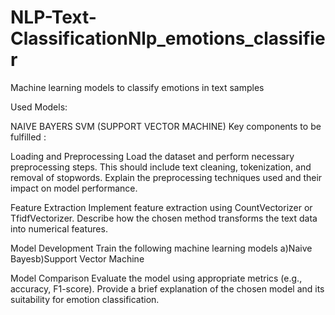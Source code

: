 # NLP-Text-ClassificationNlp_emotions_classifier
Machine learning models to classify emotions in text samples

Used Models:

NAIVE BAYERS
SVM (SUPPORT VECTOR MACHINE)
Key components to be fulfilled :

Loading and Preprocessing Load the dataset and perform necessary preprocessing steps. This should include text cleaning, tokenization, and removal of stopwords. Explain the preprocessing techniques used and their impact on model performance.

Feature Extraction Implement feature extraction using CountVectorizer or TfidfVectorizer. Describe how the chosen method transforms the text data into numerical features.

Model Development Train the following machine learning models a)Naive Bayesb)Support Vector Machine

Model Comparison Evaluate the model using appropriate metrics (e.g., accuracy, F1-score). Provide a brief explanation of the chosen model and its suitability for emotion classification.
